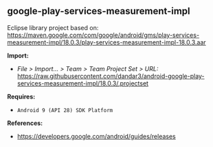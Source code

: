 ## google-play-services-measurement-impl

Eclipse library project based on:<br/>
https://maven.google.com/com/google/android/gms/play-services-measurement-impl/18.0.3/play-services-measurement-impl-18.0.3.aar

**Import:**
- _File > Import... > Team > Team Project Set > URL:_<br/>
  https://raw.githubusercontent.com/dandar3/android-google-play-services-measurement-impl/18.0.3/.projectset

**Requires:**
- `Android 9 (API 28) SDK Platform`

**References:**
- https://developers.google.com/android/guides/releases
